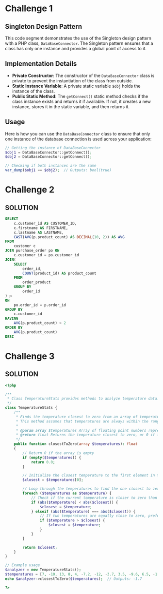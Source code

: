 # Challenge 1

## Singleton Design Pattern

This code segment demonstrates the use of the Singleton design pattern with a PHP class, `DataBaseConnector`. The Singleton pattern ensures that a class has only one instance and provides a global point of access to it.

## Implementation Details

- **Private Constructor**: The constructor of the `DataBaseConnector` class is private to prevent the instantiation of the class from outside.
- **Static Instance Variable**: A private static variable `$obj` holds the instance of the class.
- **Public Static Method**: The `getConnect()` static method checks if the class instance exists and returns it if available. If not, it creates a new instance, stores it in the static variable, and then returns it.

## Usage

Here is how you can use the `DataBaseConnector` class to ensure that only one instance of the database connection is used across your application:

```php
// Getting the instance of DataBaseConnector
$obj1 = DataBaseConnector::getConnect();
$obj2 = DataBaseConnector::getConnect();

// Checking if both instances are the same
var_dump($obj1 == $obj2);  // Outputs: bool(true)
```

# Challenge 2

## SOLUTION

```sql
SELECT
    c.customer_id AS CUSTOMER_ID,
    c.firstname AS FIRSTNAME,
    c.lastname AS LASTNAME,
    CAST(AVG(p.product_count) AS DECIMAL(10, 2)) AS AVG
FROM
    customer c
JOIN purchase_order po ON
    c.customer_id = po.customer_id
JOIN(
    SELECT
        order_id,
        COUNT(product_id) AS product_count
    FROM
        order_product
    GROUP BY
        order_id
) p
ON
    po.order_id = p.order_id
GROUP BY
    c.customer_id
HAVING
    AVG(p.product_count) > 2
ORDER BY
    AVG(p.product_count)
DESC
```

# Challenge 3

## SOLUTION
```php
<?php

/**
 * Class TemperatureStats provides methods to analyze temperature data.
 */
class TemperatureStats {
    /**
     * Finds the temperature closest to zero from an array of temperatures.
     * This method assumes that temperatures are always within the range of -273 to 5526.
     *
     * @param array $temperatures Array of floating point numbers representing temperatures.
     * @return float Returns the temperature closest to zero, or 0 if the array is empty.
     */
    public function closestToZero(array $temperatures): float
    {
        // Return 0 if the array is empty
        if (empty($temperatures)) {
            return 0.0;
        }

        // Initialize the closest temperature to the first element in the array
        $closest = $temperatures[0];

        // Loop through the temperatures to find the one closest to zero
        foreach ($temperatures as $temperature) {
            // Check if the current temperature is closer to zero than the previously found closest
            if (abs($temperature) < abs($closest)) {
                $closest = $temperature;
            } elseif (abs($temperature) === abs($closest)) {
                // If two temperatures are equally close to zero, prefer the positive one
                if ($temperature > $closest) {
                    $closest = $temperature;
                }
            }
        }

        return $closest;
    }
}

// Example usage
$analyzer = new TemperatureStats();
$temperatures = [7, -10, 13, 8, 4, -7.2, -12, -3.7, 3.5, -9.6, 6.5, -1.7, -6.2, 7];
echo $analyzer->closestToZero($temperatures);  // Outputs: -1.7

?>
```
